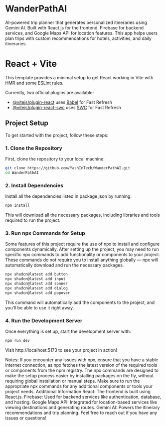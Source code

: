 # WanderPathAI
AI-powered trip planner that generates personalized itineraries using Gemini AI. Built with React.js for the frontend, Firebase for backend services, and Google Maps API for location features. This app helps users plan trips with custom recommendations for hotels, activities, and daily itineraries.

# React + Vite

This template provides a minimal setup to get React working in Vite with HMR and some ESLint rules.

Currently, two official plugins are available:

- [@vitejs/plugin-react](https://github.com/vitejs/vite-plugin-react/blob/main/packages/plugin-react/README.md) uses [Babel](https://babeljs.io/) for Fast Refresh
- [@vitejs/plugin-react-swc](https://github.com/vitejs/vite-plugin-react-swc) uses [SWC](https://swc.rs/) for Fast Refresh

## Project Setup

To get started with the project, follow these steps:

### 1. Clone the Repository

First, clone the repository to your local machine:

```bash
git clone https://github.com/YashInTech/WanderPathAI.git
cd WanderPathAI
```

### 2. Install Dependencies
Install all the dependencies listed in package.json by running:

```bash
npm install
```

This will download all the necessary packages, including libraries and tools required to run the project.

### 3. Run npx Commands for Setup
Some features of this project require the use of npx to install and configure components dynamically. After setting up the project, you may need to run specific npx commands to add functionality or components to your project. These commands do not require you to install anything globally — npx will automatically download and run the necessary packages.

```bash
npx shadcn@latest add button
npx shadcn@latest add input
npx shadcn@latest add sonner
npx shadcn@latest add dialog
npx shadcn@latest add popover
```
This command will automatically add the components to the project, and you’ll be able to use it right away.

### 4. Run the Development Server
Once everything is set up, start the development server with:

```bash
npm run dev
```
Visit http://localhost:5173 to see your project in action!

Notes:
If you encounter any issues with npx, ensure that you have a stable internet connection, as npx fetches the latest version of the required tools or components from the npm registry.
The npx commands are designed to make the setup process easier by installing packages on the fly, without requiring global installation or manual steps.
Make sure to run the appropriate npx commands for any additional components or tools your project needs.
Additional Information
React: The frontend is built using React.js.
Firebase: Used for backend services like authentication, database, and hosting.
Google Maps API: Integrated for location-based services like viewing destinations and generating routes.
Gemini AI: Powers the itinerary recommendations and trip planning.
Feel free to reach out if you have any issues or questions!